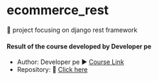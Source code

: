 # ecommerce_rest
📗 project focusing on django rest framework


#### Result of the course developed by Developer pe

- Author: Developer pe ▶️ [Course Link](https://www.youtube.com/watch?v=B4KZYsyuVOE)
- Repository: 🔗 [Click here](https://front-web-tutorials.vercel.app/Responsive-Footer/main.html)
